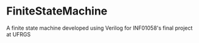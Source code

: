 # FiniteStateMachine
 A finite state machine developed using Verilog for INF01058's final project at UFRGS
